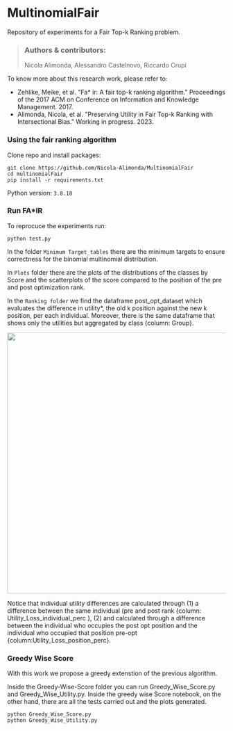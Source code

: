 # MultinomialFair
Repository of experiments for a Fair Top-k Ranking problem.

> ### Authors & contributors:
> Nicola Alimonda, Alessandro Castelnovo, Riccardo Crupi

To know more about this research work, please refer to:

- Zehlike, Meike, et al. "Fa* ir: A fair top-k ranking algorithm." Proceedings of the 2017 ACM on Conference on Information and Knowledge Management. 2017.
- Alimonda, Nicola, et al. "Preserving Utility in Fair Top-k Ranking with Intersectional Bias." Working in progress. 2023.


### Using the fair ranking algorithm
Clone repo and install packages:
```
git clone https://github.com/Nicola-Alimonda/MultinomialFair
cd multinomialFair
pip install -r requirements.txt
```

Python version: `3.8.10`

### Run FA*IR

To reprocuce the experiments run:
```
python test.py
```
In the folder `Minimum Target_tables` there are the minimum targets to ensure correctness for the binomial multinomial distribution.

In `Plots` folder there are the plots of the distributions of the classes by Score and the scatterplots of the score compared to the position of the pre and post optimization rank.

In the `Ranking folder` we find the dataframe post_opt_dataset which evaluates the difference in utility*, the old k position against the new k position, per each individual. Moreover, there is the same dataframe that shows only the utilities but aggregated by class {column: Group}.

<img src="https://user-images.githubusercontent.com/92302358/220327881-52c5acc0-0a92-418d-a3e8-d26b921c8839.png" width="600" height="600">

Notice that individual utility differences are calculated through (1) a difference between the same individual (pre and post rank {column: Utility_Loss_individual_perc }, 
(2) and calculated through a difference between the individual who occupies the post opt position and the individual who occupied that position pre-opt {column:Utility_Loss_position_perc}.


### Greedy Wise Score
With this work we propose a greedy extenstion of the previous algorithm.

Inside the Greedy-Wise-Score folder you can run Greedy_Wise_Score.py and Greedy_Wise_Utility.py. Inside the greedy wise Score notebook, on the other hand, there are all the tests carried out and the plots generated.

```
python Greedy_Wise_Score.py 
python Greedy_Wise_Utility.py
```
